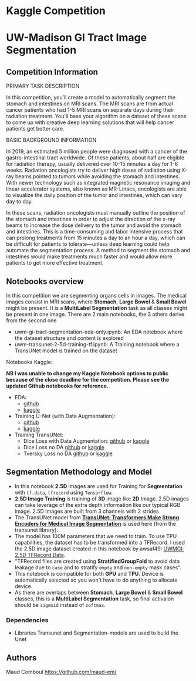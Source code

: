 # Kaggle Competition
# UW-Madison GI Tract Image Segmentation


## Competition Information

PRIMARY TASK DESCRIPTION

In this competition, you’ll create a model to automatically segment the stomach and intestines on MRI scans. The MRI scans are from actual cancer patients who had 1-5 MRI scans on separate days during their radiation treatment. You'll base your algorithm on a dataset of these scans to come up with creative deep learning solutions that will help cancer patients get better care.


BASIC BACKGROUND INFORMATION

In 2019, an estimated 5 million people were diagnosed with a cancer of the gastro-intestinal tract worldwide. Of these patients, about half are eligible for radiation therapy, usually delivered over 10-15 minutes a day for 1-6 weeks. Radiation oncologists try to deliver high doses of radiation using X-ray beams pointed to tumors while avoiding the stomach and intestines. With newer technology such as integrated magnetic resonance imaging and linear accelerator systems, also known as MR-Linacs, oncologists are able to visualize the daily position of the tumor and intestines, which can vary day to day.

In these scans, radiation oncologists must manually outline the position of the stomach and intestines in order to adjust the direction of the x-ray beams to increase the dose delivery to the tumor and avoid the stomach and intestines. This is a time-consuming and labor intensive process that can prolong treatments from 15 minutes a day to an hour a day, which can be difficult for patients to tolerate—unless deep learning could help automate the segmentation process. A method to segment the stomach and intestines would make treatments much faster and would allow more patients to get more effective treatment.

## Notebooks overview

In this competition we are segmenting organs cells in images. The medical images consist in MRI scans, where **Stomach**, **Large Bowel** & **Small Bowel** might be present. It is a **MultiLabel Segmentation** task as all classes might be present in one image.
There are 2 main notebooks, the 3 others derive from the second one
* uwm-gi-tract-segmentation-eda-only.ipynb: An EDA notebook where the dataset structure and content is explored
* uwm-transunet-2-5d-training-tf.ipynb: A Training notebook where a TransUNet model is trained on the dataset

Notebooks Kaggle:

**NB I was unable to change my Kaggle Notebook options to public because of the close deadline for the competition. Please see the updated Github notebooks for reference.**

* EDA:
  * [github](https://github.com/maud-em/UWM-GI-Tracts-/blob/main/uwm-gi-tract-segmentation-eda-only.ipynb)
  * [kaggle](https://www.kaggle.com/code/maudcomboul/uwm-gi-tract-segmentation-eda-only)   
* Training U-Net (with Data Augmentation):
  * [github](https://github.com/maud-em/UWM-GI-Tracts-/blob/main/uwm-unet-2-5d-aug-training-tf.ipynb)
  * [kaggle](https://www.kaggle.com/code/maudcomboul/uwm-transunet-2-5d-aug-training-tf) 
* Training TransUNet:
  * Dice Loss with Data Augmentation: [github](https://github.com/maud-em/UWM-GI-Tracts-/blob/main/uwm-transunet-2-5d-aug-training-tf%20(1).ipynb) or [kaggle](https://www.kaggle.com/code/maudcomboul/uwm-transunet-2-5d-aug-training-tf) 
  * Dice Loss no DA [github](https://github.com/maud-em/UWM-GI-Tracts-/blob/main/uwm-transunet-2-5d-training-tf.ipynb) or [kaggle](https://www.kaggle.com/code/maudcomboul/uwm-transunet-2-5d-training-tf)
  * Tversky Loss no DA [github](https://github.com/maud-em/UWM-GI-Tracts-/blob/main/uwm-transunet-2-5d-tversky-training-tf.ipynb) or [kaggle](https://www.kaggle.com/code/maudcomboul/uwm-transunet-2-5d-tversky-training-tf)

## Segmentation Methodology and Model
* In this notebook **2.5D** images are used for Training for **Segmentation** with `tf.data`, `tfrecord` using `Tensorflow`.  
* **2.5D Image Training** is training of **3D** image like **2D** Image. 2.5D images can take leverage of the extra depth information like our typical RGB image. 2.5D Images are built from 3 channels with 2 strides 
* The TransUNet model from **[TransUNet: Transformers Make Strong Encoders for Medical Image Segmentation](https://arxiv.org/pdf/2102.04306.pdf)** is used here (from the transunet library).
* The model has 100M parameters that we need to train. To use TPU capabilities, the dataset has to be transformed into a TFRecord. I used the 2.5D image dataset created in this notebook by awsaf49: [UWMGI: 2.5D TFRecord Data](https://www.kaggle.com/code/awsaf49/uwmgi-2-5d-tfrecord-data).
* "TFRecord files are created using **StratifiedGroupFold** to avoid data leakage due to `case` and to stratify `empty` and `non-empty` mask cases".
* This notebook is compatible for both **GPU** and **TPU**. Device is automatically selected so you won't have to do anything to allocate device.
* As there are overlaps between **Stomach**, **Large Bowel** & **Small Bowel** classes, this is a **MultiLabel Segmentation** task, so final activaion should be `sigmoid` instead of `softmax`.


### Dependencies

* Libraries Transunet and Segmentation-models are used to build the Unet


## Authors

Maud Comboul
https://github.com/maud-em/
